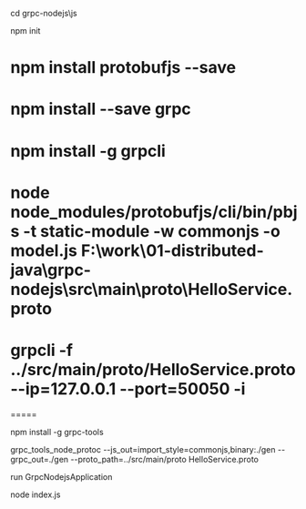 
cd grpc-nodejs\js

npm init

# npm install protobufjs --save
# npm install --save grpc
# npm install -g grpcli
# node node_modules/protobufjs/cli/bin/pbjs -t static-module -w commonjs -o model.js F:\work\01-distributed-java\grpc-nodejs\src\main\proto\HelloService.proto
# grpcli  -f ../src/main/proto/HelloService.proto --ip=127.0.0.1 --port=50050 -i

=====

npm install -g grpc-tools

grpc_tools_node_protoc --js_out=import_style=commonjs,binary:./gen --grpc_out=./gen --proto_path=../src/main/proto HelloService.proto

run GrpcNodejsApplication

node index.js